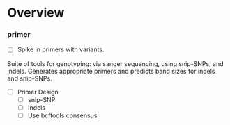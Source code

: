 # Overview


### primer

* [ ] Spike in primers with variants.

Suite of tools for genotyping: via sanger sequencing, using snip-SNPs, and indels. Generates appropriate primers and predicts band sizes for indels and snip-SNPs.

* [ ] Primer Design 
    * [ ] snip-SNP
    * [ ] Indels
  * [ ] Use bcftools consensus